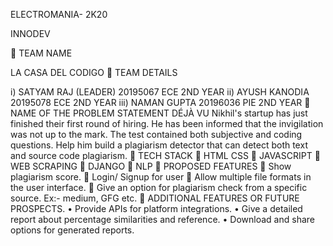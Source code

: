 ELECTROMANIA- 2K20

INNODEV

 TEAM NAME

LA CASA DEL CODIGO
 TEAM DETAILS

i) SATYAM RAJ (LEADER)
20195067 ECE 2ND YEAR
ii) AYUSH KANODIA
20195078 ECE 2ND YEAR
iii) NAMAN GUPTA
20196036 PIE 2ND YEAR
 NAME OF THE PROBLEM STATEMENT
DÉJÀ VU
Nikhil's startup has just finished their first round of hiring. He has been
informed that the invigilation was not up to the mark. The test contained both
subjective and coding questions. Help him build a plagiarism detector that can
detect both text and source code plagiarism.
 TECH STACK
 HTML CSS
 JAVASCRIPT
 WEB SCRAPING
 DJANGO
 NLP
 PROPOSED FEATURES
 Show plagiarism score.
 Login/ Signup for user 
 Allow multiple file formats in the user interface.
 Give an option for plagiarism check from a specific source. Ex:-
medium, GFG etc.
 ADDITIONAL FEATURES OR FUTURE PROSPECTS.
• Provide APIs for platform integrations.
• Give a detailed report about percentage similarities and reference.
• Download and share options for generated reports. 
